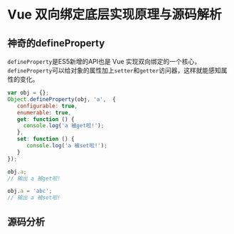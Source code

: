 # Vue 双向绑定底层实现原理与源码解析

## 神奇的defineProperty

`defineProperty`是ES5新增的API也是 Vue 实现双向绑定的一个核心，`defineProperty`可以给对象的属性加上`setter`和`getter`访问器，这样就能感知属性的变化。
```js
var obj = {};
Object.defineProperty(obj, 'a',  {
   configurable: true,
   enumerable: true,
   get: function () {
     console.log('a 被get啦!');
   },
   set: function () {
      console.log('a 被set啦!');
   }
});

obj.a;
// 输出 a 被get啦!

obj.a = 'abc';
// 输出 a 被set啦!
```
## 源码分析
